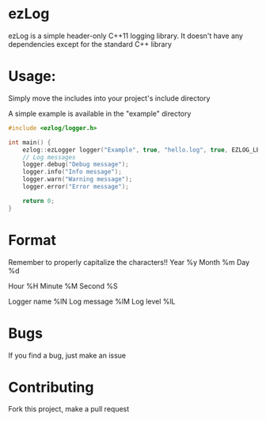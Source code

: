# ezLog

ezLog is a simple header-only C++11 logging library.
It doesn't have any dependencies except for the standard C++ library

# Usage:
Simply move the includes into your project's include directory

A simple example is available in the "example" directory
```cpp
#include <ezlog/logger.h>

int main() {
    ezlog::ezLogger logger("Example", true, "hello.log", true, EZLOG_LEVEL_DEBUG, "%y-%m-%d %H:%M:%S %lL %lN: %lM"); // Specify all parameters
    // Log messages
    logger.debug("Debug message");
    logger.info("Info message");
    logger.warn("Warning message");
    logger.error("Error message");

    return 0;
}
```

# Format
Remember to properly capitalize the characters!!
Year %y
Month %m
Day %d

Hour %H
Minute %M
Second %S

Logger name %lN
Log message %lM
Log level %lL

# Bugs
If you find a bug, just make an issue

# Contributing
Fork this project, make a pull request